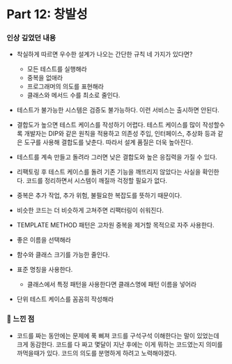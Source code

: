 # Part 12: 창발성

### 인상 깊었던 내용
- 착실하게 따르면 우수한 설계가 나오는 간단한 규칙 네 가지가 있다면?
  - 모든 테스트를 실행해라
  - 중복을 없애라
  - 프로그래머의 의도를 표현해라
  - 클래스와 메서드 수를 최소로 줄인다.

- 테스트가 불가능한 시스템은 검증도 불가능하다. 이런 서비스는 출시하면 안된다.

- 결합도가 높으면 테스트 케이스를 작성하기 어렵다. 테스트 케이스를 많이 작성할수록 개발자는 DIP와 같은 원칙을 적용하고 의존성 주입, 인터페이스, 추상화 등과 같은 도구를 사용해 결합도를 낮춘다. 따라서 설계 품질은 더욱 높아진다.
- 테스트를 계속 만들고 돌려라 그러면 낮은 결합도와 높은 응집력을 가질 수 있다.
- 리팩토링 후 테스트 케이스를 돌려 기존 기능을 깨뜨리지 않았다는 사실을 확인한다. 코드를 정리하면서 시스템이 깨질까 걱정할 필요가 없다.
- 중복은 추가 작업, 추가 위험, 불필요한 복잡도를 뜻하기 때문이다.
- 비슷한 코드는 더 비슷하게 고쳐주면 리팩터링이 쉬워진다.
- TEMPLATE METHOD 패턴은 고차원 중복을 제거할 목적으로 자주 사용한다.
- 좋은 이름을 선택해라
- 함수와 클래스 크기를 가능한 줄인다.
- 표준 명칭을 사용한다.
  - 클래스에서 특정 패턴을 사용한다면 클래스명에 패턴 이름을 넣어라
- 단위 테스트 케이스를 꼼꼼히 작성해라
### 💬 느낀 점
- 코드를 짜는 동안에는 문제에 푹 삐져 코드를 구석구석 이해한다는 말이 있었는데 크게 동감한다. 코드를 다 짜고 몇달이 지난 후에는 이게 뭐하는 코드였는지 의미를 까먹을때가 있다. 코드의 의도를 분명하게 하려고 노력해야겠다.